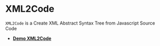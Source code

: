 # XML2Code
`XML2Code` is a Create XML Abstract Syntax Tree from Javascript Source Code
* **[Demo XML2Code](https://githubuser.github.io/XML2Code)**
